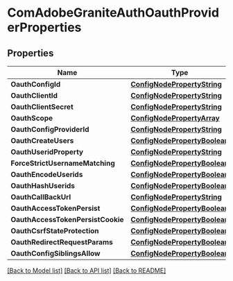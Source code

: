 # ComAdobeGraniteAuthOauthProviderProperties

## Properties
Name | Type | Description | Notes
------------ | ------------- | ------------- | -------------
**OauthConfigId** | [**ConfigNodePropertyString**](configNodePropertyString.md) |  | [optional] 
**OauthClientId** | [**ConfigNodePropertyString**](configNodePropertyString.md) |  | [optional] 
**OauthClientSecret** | [**ConfigNodePropertyString**](configNodePropertyString.md) |  | [optional] 
**OauthScope** | [**ConfigNodePropertyArray**](configNodePropertyArray.md) |  | [optional] 
**OauthConfigProviderId** | [**ConfigNodePropertyString**](configNodePropertyString.md) |  | [optional] 
**OauthCreateUsers** | [**ConfigNodePropertyBoolean**](configNodePropertyBoolean.md) |  | [optional] 
**OauthUseridProperty** | [**ConfigNodePropertyString**](configNodePropertyString.md) |  | [optional] 
**ForceStrictUsernameMatching** | [**ConfigNodePropertyBoolean**](configNodePropertyBoolean.md) |  | [optional] 
**OauthEncodeUserids** | [**ConfigNodePropertyBoolean**](configNodePropertyBoolean.md) |  | [optional] 
**OauthHashUserids** | [**ConfigNodePropertyBoolean**](configNodePropertyBoolean.md) |  | [optional] 
**OauthCallBackUrl** | [**ConfigNodePropertyString**](configNodePropertyString.md) |  | [optional] 
**OauthAccessTokenPersist** | [**ConfigNodePropertyBoolean**](configNodePropertyBoolean.md) |  | [optional] 
**OauthAccessTokenPersistCookie** | [**ConfigNodePropertyBoolean**](configNodePropertyBoolean.md) |  | [optional] 
**OauthCsrfStateProtection** | [**ConfigNodePropertyBoolean**](configNodePropertyBoolean.md) |  | [optional] 
**OauthRedirectRequestParams** | [**ConfigNodePropertyBoolean**](configNodePropertyBoolean.md) |  | [optional] 
**OauthConfigSiblingsAllow** | [**ConfigNodePropertyBoolean**](configNodePropertyBoolean.md) |  | [optional] 

[[Back to Model list]](../README.md#documentation-for-models) [[Back to API list]](../README.md#documentation-for-api-endpoints) [[Back to README]](../README.md)


